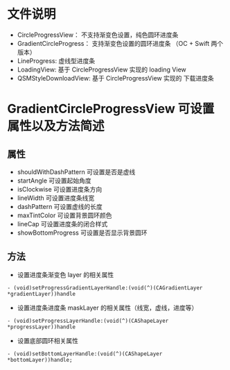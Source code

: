 # 文件说明
  - CircleProgressView： 不支持渐变色设置，纯色圆环进度条
  - GradientCircleProgress： 支持渐变色设置的圆环进度条 （OC + Swift 两个版本）
  - LineProgress: 虚线型进度条
  - LoadingView: 基于 CircleProgressView 实现的 loading View
  - QSMStyleDownloadView: 基于 CircleProgressView 实现的 下载进度条
# GradientCircleProgressView 可设置属性以及方法简述
## 属性
  - shouldWithDashPattern 可设置是否是虚线
  - startAngle 可设置起始角度
  - isClockwise 可设置进度条方向
  - lineWidth 可设置进度条线宽
  - dashPattern 可设置虚线的长度
  - maxTintColor 可设置背景圆环颜色
  - lineCap 可设置进度条的闭合样式
  - showBottomProgress 可设置是否显示背景圆环
## 方法

  - 设置进度条渐变色 layer 的相关属性
  ```
  - (void)setProgressGradientLayerHandle:(void(^)(CAGradientLayer *gradientLayer))handle
  ```
  
  - 设置进度条进度条 maskLayer 的相关属性（线宽，虚线，进度等）
  ```
  - (void)setProgressLayerHandle:(void(^)(CAShapeLayer *progressLayer))handle
  ```
  
  - 设置底部圆环相关属性
  ```
  - (void)setBottomLayerHandle:(void(^)(CAShapeLayer *bottomLayer))handle;
  ```

